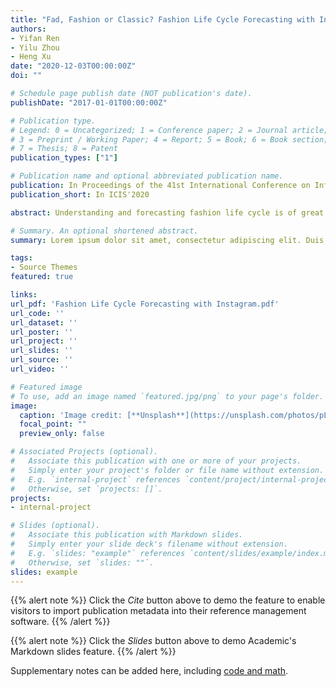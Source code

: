 ```yaml
---
title: "Fad, Fashion or Classic? Fashion Life Cycle Forecasting with Instagram"
authors:
- Yifan Ren
- Yilu Zhou
- Heng Xu
date: "2020-12-03T00:00:00Z"
doi: ""

# Schedule page publish date (NOT publication's date).
publishDate: "2017-01-01T00:00:00Z"

# Publication type.
# Legend: 0 = Uncategorized; 1 = Conference paper; 2 = Journal article;
# 3 = Preprint / Working Paper; 4 = Report; 5 = Book; 6 = Book section;
# 7 = Thesis; 8 = Patent
publication_types: ["1"]

# Publication name and optional abbreviated publication name.
publication: In Proceedings of the 41st International Conference on Information Systems
publication_short: In ICIS'2020

abstract: Understanding and forecasting fashion life cycle is of great importance in fashion industry. However, future trends that are full of uncertainty and fashion designers and brands are relying mostly on subjective judgement of fashion trends. The rise of social media has brought new opportunities in fashion industry. This study proposes to adopt a novel time series model, Prophet model, in predicting fashion life cycle. The Prophet model can be tuned to incorporate fashion industry domain knowledge such as seasonality and holiday occasions. Using data collected from Instagram, we compared the tuned Prophet model with traditional ARIMA model and untuned Prophet model on 25 fashion elements. Using a sliding window evaluation, we show that the tuned Prophet model performed significantly better than the benchmark models especially in longer term (12 months). Furthermore, we illustrate that Fad, Fashion and Classic can be quantitatively modeled with Instagram data. We believe this study bridges the gap between fashion industry and quantitative trend prediction.

# Summary. An optional shortened abstract.
summary: Lorem ipsum dolor sit amet, consectetur adipiscing elit. Duis posuere tellus ac convallis placerat. Proin tincidunt magna sed ex sollicitudin condimentum.

tags:
- Source Themes
featured: true

links:
url_pdf: 'Fashion Life Cycle Forecasting with Instagram.pdf'
url_code: ''
url_dataset: ''
url_poster: ''
url_project: ''
url_slides: ''
url_source: ''
url_video: ''

# Featured image
# To use, add an image named `featured.jpg/png` to your page's folder. 
image:
  caption: 'Image credit: [**Unsplash**](https://unsplash.com/photos/pLCdAaMFLTE)'
  focal_point: ""
  preview_only: false

# Associated Projects (optional).
#   Associate this publication with one or more of your projects.
#   Simply enter your project's folder or file name without extension.
#   E.g. `internal-project` references `content/project/internal-project/index.md`.
#   Otherwise, set `projects: []`.
projects:
- internal-project

# Slides (optional).
#   Associate this publication with Markdown slides.
#   Simply enter your slide deck's filename without extension.
#   E.g. `slides: "example"` references `content/slides/example/index.md`.
#   Otherwise, set `slides: ""`.
slides: example
---
```


{{% alert note %}}
Click the *Cite* button above to demo the feature to enable visitors to import publication metadata into their reference management software.
{{% /alert %}}

{{% alert note %}}
Click the *Slides* button above to demo Academic's Markdown slides feature.
{{% /alert %}}

Supplementary notes can be added here, including [code and math](https://sourcethemes.com/academic/docs/writing-markdown-latex/).

